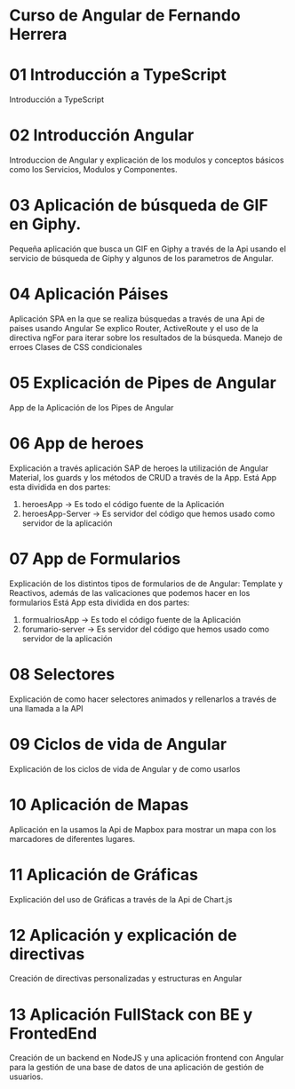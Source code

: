# Curso de Angular de Fernando Herrera

# 01 Introducción a TypeScript

Introducción a TypeScript

# 02 Introducción Angular

Introduccion de Angular y explicación de los modulos y conceptos básicos como los Servicios, Modulos y Componentes.

# 03 Aplicación de búsqueda de GIF en Giphy.

Pequeña aplicación que busca un GIF en Giphy a través de la Api usando el servicio de búsqueda de Giphy y algunos de los parametros de Angular.

# 04 Aplicación Páises

Aplicación SPA en la que se realiza búsquedas a través de una Api de paises usando Angular
Se explico Router, ActiveRoute y el uso de la directiva ngFor para iterar sobre los resultados de la búsqueda.
Manejo de erroes
Clases de CSS condicionales

# 05 Explicación de Pipes de Angular
App de la Aplicación de los Pipes de Angular

# 06 App de heroes 
Explicación a través aplicación SAP de heroes la utilización de Angular Material, los guards y los métodos de CRUD a través de la App.
Está App esta dividida en dos partes:

1. heroesApp -> Es todo el código fuente de la Aplicación
2. heroesApp-Server -> Es servidor del código que hemos usado como servidor de la aplicación

# 07 App de Formularios

Explicación de los distintos tipos de formularios de de Angular: Template y Reactivos, además de las valicaciones que podemos hacer en los formularios
Está App esta dividida en dos partes:

1. formualriosApp -> Es todo el código fuente de la Aplicación
2. forumario-server -> Es servidor del código que hemos usado como servidor de la aplicación

# 08 Selectores
Explicación de como hacer selectores animados y rellenarlos a través de una llamada a la API

# 09 Ciclos de vida de Angular
Explicación de los ciclos de vida de Angular y de como usarlos

# 10 Aplicación de Mapas
Aplicación en la usamos la Api de Mapbox para mostrar un mapa con los marcadores de diferentes lugares.

# 11 Aplicación de Gráficas
Explicación del uso de Gráficas a través de la Api de Chart.js

# 12 Aplicación y explicación de directivas
Creación de directivas personalizadas y estructuras en Angular

# 13 Aplicación FullStack con BE y FrontedEnd
Creación de un backend en NodeJS y una aplicación frontend con Angular para la gestión de una base de datos de una aplicación de gestión de usuarios.